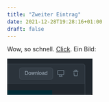 ```yaml
---
title: "Zweiter Eintrag"
date: 2021-12-28T19:28:16+01:00
draft: false
---
```


Wow, so schnell. [Click](test.at). Ein Bild:

![image alt](/key.png)

